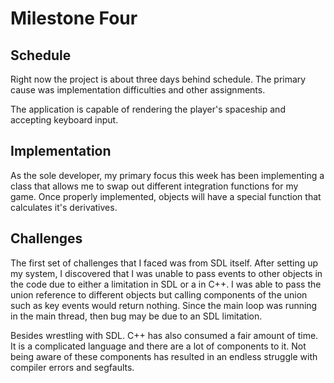 # Milestone Four

## Schedule

Right now the project is about three days behind schedule. The primary cause was implementation difficulties and other assignments.

The application is capable of rendering the player's spaceship and accepting keyboard input.

## Implementation

As the sole developer, my primary focus this week has been implementing a class that allows me to swap out different integration functions for my game. Once properly implemented, objects will have a special function that calculates it's derivatives. 

## Challenges 

The first set of challenges that I faced was from SDL itself. After setting up my system, I discovered that I was unable to pass events to other objects in the code due to either a limitation in SDL or a in C++. I was able to pass the union reference to different objects but calling components of the union such as key events would return nothing. Since the main loop was running in the main thread, then bug may be due to an SDL limitation.

Besides wrestling with SDL. C++ has also consumed a fair amount of time. It is a complicated language and there are a lot of components to it. Not being aware of these components has resulted in an endless struggle with compiler errors and segfaults. 


